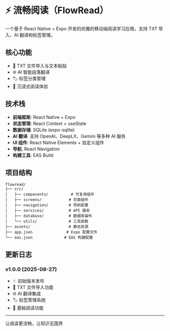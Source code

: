 # ⚡️ 流畅阅读（FlowRead）

一个基于 React Native + Expo 开发的优雅的移动端阅读学习应用，支持 TXT 导入、AI 翻译和标签管理。

## 核心功能

- 📖 TXT 文件导入与文本粘贴
- 🌐 AI 智能段落翻译
- 🏷️ 标签分类管理
- 📱 沉浸式阅读体验

## 技术栈

- **前端框架**: React Native + Expo
- **状态管理**: React Context + useState
- **数据存储**: SQLite (expo-sqlite)
- **AI 翻译**: 支持 OpenAI、DeepLX、Gemini 等多种 AI 服务
- **UI 组件**: React Native Elements + 自定义组件
- **导航**: React Navigation
- **构建工具**: EAS Build

## 项目结构

```
flowread/
├── src/
│   ├── components/          # 可复用组件
│   ├── screens/            # 页面组件
│   ├── navigation/         # 导航配置
│   ├── services/           # API 服务
│   ├── database/           # 数据库操作
│   └── utils/              # 工具函数
├── assets/                 # 静态资源
├── app.json               # Expo 配置文件
└── eas.json              # EAS 构建配置
```

## 更新日志

### v1.0.0 (2025-08-27)

- ✨ 初始版本发布
- 📖 TXT 文件导入功能
- 🌐 AI 翻译集成
- 🏷️ 标签管理系统
- 📱 基础阅读功能

---

让阅读更流畅，让知识无国界
